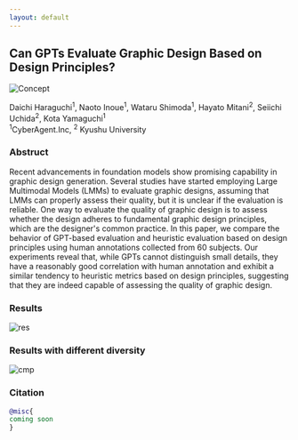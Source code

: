 ```yaml
---
layout: default
---
```


## Can GPTs Evaluate Graphic Design Based on Design Principles?

![Concept](https://github.com/CyberAgentAILab/CyberAgentAILab/Graphic-design-evaluation-in-GPT/blob/main/teaser.jpg)


Daichi Haraguchi<sup>1</sup>, Naoto Inoue<sup>1</sup>, Wataru Shimoda<sup>1</sup>, Hayato Mitani<sup>2</sup>, Seiichi Uchida<sup>2</sup>, Kota Yamaguchi<sup>1</sup>  
<sup>1</sup>CyberAgent.Inc, <sup>2</sup> Kyushu University  

### Abstruct
Recent advancements in foundation models show promising capability in graphic design generation. Several studies have started employing Large Multimodal Models (LMMs) to evaluate graphic designs, assuming that LMMs can properly assess their quality, but it is unclear if the evaluation is reliable. One way to evaluate the quality of graphic design is to assess whether the design adheres to fundamental graphic design principles, which are the designer's common practice. In this paper, we compare the behavior of GPT-based evaluation and heuristic evaluation based on design principles using human annotations collected from 60 subjects. Our experiments reveal that, while GPTs cannot distinguish small details, they have a reasonably good correlation with human annotation and exhibit a similar tendency to heuristic metrics based on design principles, suggesting that they are indeed capable of assessing the quality of graphic design.

### Results
<img src = "https://github.com/CyberAgentAILab/Graphic-design-evaluation-in-GPT/blob/main/images/res.png" title = "res">

### Results with different diversity  
<img src = "https://github.com/CyberAgentAILab/Graphic-design-evaluation-in-GPT/blob/main/images/plot.png" title = "cmp">

### Citation

```bibtex
@misc{
coming soon
}
```
